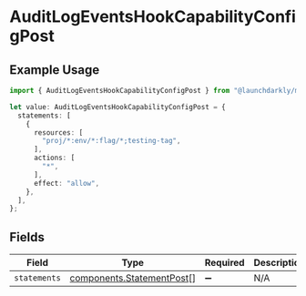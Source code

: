 # AuditLogEventsHookCapabilityConfigPost

## Example Usage

```typescript
import { AuditLogEventsHookCapabilityConfigPost } from "@launchdarkly/mcp-server/models/components";

let value: AuditLogEventsHookCapabilityConfigPost = {
  statements: [
    {
      resources: [
        "proj/*:env/*:flag/*;testing-tag",
      ],
      actions: [
        "*",
      ],
      effect: "allow",
    },
  ],
};
```

## Fields

| Field                                                                  | Type                                                                   | Required                                                               | Description                                                            |
| ---------------------------------------------------------------------- | ---------------------------------------------------------------------- | ---------------------------------------------------------------------- | ---------------------------------------------------------------------- |
| `statements`                                                           | [components.StatementPost](../../models/components/statementpost.md)[] | :heavy_minus_sign:                                                     | N/A                                                                    |